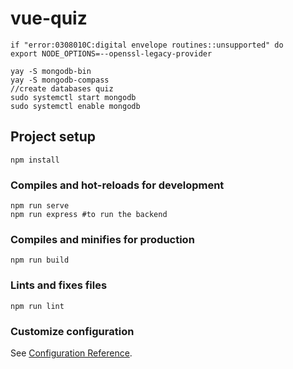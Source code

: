 # vue-quiz
```
if "error:0308010C:digital envelope routines::unsupported" do
export NODE_OPTIONS=--openssl-legacy-provider
```

```
yay -S mongodb-bin
yay -S mongodb-compass
//create databases quiz
sudo systemctl start mongodb
sudo systemctl enable mongodb

```

## Project setup
```
npm install
```

### Compiles and hot-reloads for development
```
npm run serve
npm run express #to run the backend
```

### Compiles and minifies for production
```
npm run build
```

### Lints and fixes files
```
npm run lint
```

### Customize configuration
See [Configuration Reference](https://cli.vuejs.org/config/).
